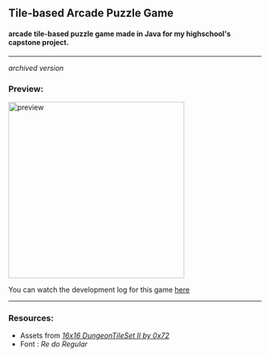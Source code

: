## Tile-based Arcade Puzzle Game 
#### arcade tile-based puzzle game made in Java for my highschool's capstone project.
---
*archived version*

### Preview:

<p align="left">
  <img src="https://github.com/enviio/hs-capstone-tilegame/blob/master/preview.gif" width="350" title="preview">
</p>

You can watch the development log for this game [here](https://www.youtube.com/watch?v=1aOVbxQRisI&feature=youtu.be)


---
### Resources:

- Assets from [*16x16 DungeonTileSet II by 0x72*](https://0x72.itch.io/dungeontileset-ii)
- Font : *Re do Regular* 
